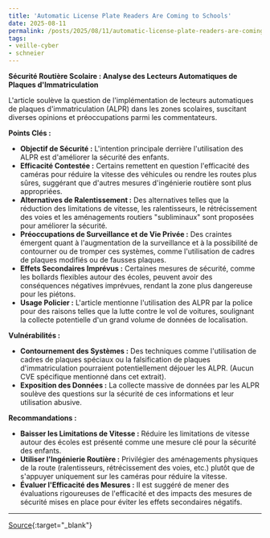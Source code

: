 ```yaml
---
title: 'Automatic License Plate Readers Are Coming to Schools'
date: 2025-08-11
permalink: /posts/2025/08/11/automatic-license-plate-readers-are-coming-to-schools/
tags:
- veille-cyber
- schneier
---
```

**Sécurité Routière Scolaire : Analyse des Lecteurs Automatiques de Plaques d'Immatriculation**

L'article soulève la question de l'implémentation de lecteurs automatiques de plaques d'immatriculation (ALPR) dans les zones scolaires, suscitant diverses opinions et préoccupations parmi les commentateurs.

**Points Clés :**

*   **Objectif de Sécurité :** L'intention principale derrière l'utilisation des ALPR est d'améliorer la sécurité des enfants.
*   **Efficacité Contestée :** Certains remettent en question l'efficacité des caméras pour réduire la vitesse des véhicules ou rendre les routes plus sûres, suggérant que d'autres mesures d'ingénierie routière sont plus appropriées.
*   **Alternatives de Ralentissement :** Des alternatives telles que la réduction des limitations de vitesse, les ralentisseurs, le rétrécissement des voies et les aménagements routiers "subliminaux" sont proposées pour améliorer la sécurité.
*   **Préoccupations de Surveillance et de Vie Privée :** Des craintes émergent quant à l'augmentation de la surveillance et à la possibilité de contourner ou de tromper ces systèmes, comme l'utilisation de cadres de plaques modifiés ou de fausses plaques.
*   **Effets Secondaires Imprévus :** Certaines mesures de sécurité, comme les bollards flexibles autour des écoles, peuvent avoir des conséquences négatives imprévues, rendant la zone plus dangereuse pour les piétons.
*   **Usage Policier :** L'article mentionne l'utilisation des ALPR par la police pour des raisons telles que la lutte contre le vol de voitures, soulignant la collecte potentielle d'un grand volume de données de localisation.

**Vulnérabilités :**

*   **Contournement des Systèmes :** Des techniques comme l'utilisation de cadres de plaques spéciaux ou la falsification de plaques d'immatriculation pourraient potentiellement déjouer les ALPR. (Aucun CVE spécifique mentionné dans cet extrait).
*   **Exposition des Données :** La collecte massive de données par les ALPR soulève des questions sur la sécurité de ces informations et leur utilisation abusive.

**Recommandations :**

*   **Baisser les Limitations de Vitesse :** Réduire les limitations de vitesse autour des écoles est présenté comme une mesure clé pour la sécurité des enfants.
*   **Utiliser l'Ingénierie Routière :** Privilégier des aménagements physiques de la route (ralentisseurs, rétrécissement des voies, etc.) plutôt que de s'appuyer uniquement sur les caméras pour réduire la vitesse.
*   **Évaluer l'Efficacité des Mesures :** Il est suggéré de mener des évaluations rigoureuses de l'efficacité et des impacts des mesures de sécurité mises en place pour éviter les effets secondaires négatifs.

---
[Source](https://www.schneier.com/blog/archives/2025/08/automatic-license-plate-readers-are-coming-to-schools.html){:target="_blank"}
